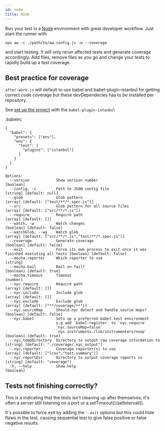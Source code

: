 ```yaml
---
id: node
title: Node
---
```


Run your test in a [Node](https://nodejs.org) environment with great developer workflow. Just start the runner with

```
npx aw -c ./path/to/aw.config.js -w --coverage
```

and start testing. It will only rerun affected tests and generate coverage accordingly.
Add files, remove files as you go and change your tests to rapidly build up a test coverage.

## Best practice for coverage
`after-work.js` will default to use babel and babel-plugin-istanbul for getting correct code coverage but these devDependecies has to be installed per repository. 

See [set up the project](https://github.com/istanbuljs/nyc#use-with-babel-plugin-istanbul-for-babel-support) with the `babel-plugin-istanbul`

.babelrc
```
{
  "babel": {
    "presets": ["env"],
    "env": {
      "test": {
        "plugins": ["istanbul"]
      }
    }
  }
}
```

```shell
Options:
  --version            Show version number                                                                     [boolean]
  --config, -c         Path to JSON config file                                                 [string] [default: null]
  --glob               Glob pattern                                             [array] [default: ["test/**/*.spec.js"]]
  --src                Glob pattern for all source files                              [array] [default: ["src/**/*.js"]]
  --require            Require path                                                                [array] [default: []]
  --watch, -w          Watch changes                                                          [boolean] [default: false]
  --watchGlob, --wg    Watch glob                                 [array] [default: ["src/**/*.js","test/**/*.spec.js"]]
  --coverage           Generate coverage                                                      [boolean] [default: false]
  --exit               Force its own process to exit once it was finished executing all tests [boolean] [default: false]
  --mocha.reporter     Which reporter to use                                                                    [string]
  --mocha.bail         Bail on fail?                                                           [boolean] [default: true]
  --mocha.timeout      Timeout                                                                                  [number]
  --nyc.require        Require path                                                                [array] [default: []]
  --nyc.include        Include glob                                                                [array] [default: []]
  --nyc.exclude        Exclude glob                                                [array] [default: ["**/coverage/**"]]
  --nyc.sourceMap      Should nyc detect and handle source maps?                              [boolean] [default: false]
  --nyc.babel          Sets up a preferred babel test environment
                       e.g add `babel-register` to `nyc.require`
                       `nyc.sourceMap=false`
                       `nyc.instrument=./lib/instrumenters/noop`                               [boolean] [default: true]
  --nyc.tempDirectory  Directory to output raw coverage information to      [string] [default: "./coverage/.nyc_output"]
  --nyc.reporter       Coverage reporter(s) to use                            [array] [default: ["lcov","text-summary"]]
  --nyc.reportDir      Directory to output coverage reports in                            [string] [default: "coverage"]
  -h, --help           Show help                                                                               [boolean]
```

## Tests not finishing correctly?

This is a indicating that the tests isn't cleaning up after themselves, it's often a server still listening on a port or a setTimeout()/setIntervall().

It´s possible to force exit by adding the `--exit` options but this could hide flaws in the test, causing sequential test to give false positive or false negative results.